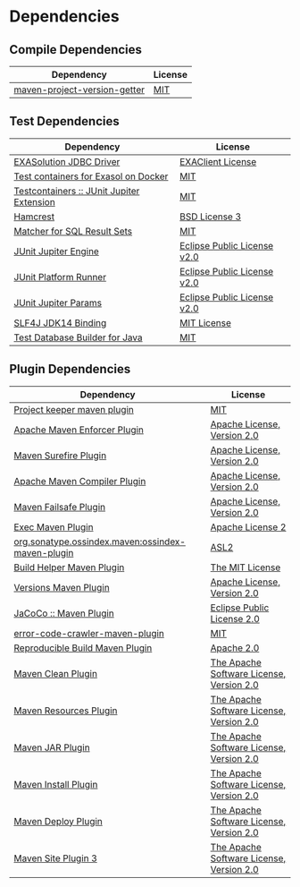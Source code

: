 <!-- @formatter:off -->
# Dependencies

## Compile Dependencies

| Dependency                        | License  |
| --------------------------------- | -------- |
| [maven-project-version-getter][0] | [MIT][1] |

## Test Dependencies

| Dependency                                     | License                           |
| ---------------------------------------------- | --------------------------------- |
| [EXASolution JDBC Driver][2]                   | [EXAClient License][3]            |
| [Test containers for Exasol on Docker][4]      | [MIT][1]                          |
| [Testcontainers :: JUnit Jupiter Extension][6] | [MIT][7]                          |
| [Hamcrest][8]                                  | [BSD License 3][9]                |
| [Matcher for SQL Result Sets][10]              | [MIT][1]                          |
| [JUnit Jupiter Engine][12]                     | [Eclipse Public License v2.0][13] |
| [JUnit Platform Runner][12]                    | [Eclipse Public License v2.0][13] |
| [JUnit Jupiter Params][12]                     | [Eclipse Public License v2.0][13] |
| [SLF4J JDK14 Binding][18]                      | [MIT License][19]                 |
| [Test Database Builder for Java][20]           | [MIT][1]                          |

## Plugin Dependencies

| Dependency                                              | License                                        |
| ------------------------------------------------------- | ---------------------------------------------- |
| [Project keeper maven plugin][22]                       | [MIT][1]                                       |
| [Apache Maven Enforcer Plugin][24]                      | [Apache License, Version 2.0][25]              |
| [Maven Surefire Plugin][26]                             | [Apache License, Version 2.0][25]              |
| [Apache Maven Compiler Plugin][28]                      | [Apache License, Version 2.0][25]              |
| [Maven Failsafe Plugin][30]                             | [Apache License, Version 2.0][25]              |
| [Exec Maven Plugin][32]                                 | [Apache License 2][33]                         |
| [org.sonatype.ossindex.maven:ossindex-maven-plugin][34] | [ASL2][33]                                     |
| [Build Helper Maven Plugin][36]                         | [The MIT License][37]                          |
| [Versions Maven Plugin][38]                             | [Apache License, Version 2.0][25]              |
| [JaCoCo :: Maven Plugin][40]                            | [Eclipse Public License 2.0][41]               |
| [error-code-crawler-maven-plugin][42]                   | [MIT][1]                                       |
| [Reproducible Build Maven Plugin][44]                   | [Apache 2.0][33]                               |
| [Maven Clean Plugin][46]                                | [The Apache Software License, Version 2.0][33] |
| [Maven Resources Plugin][48]                            | [The Apache Software License, Version 2.0][33] |
| [Maven JAR Plugin][50]                                  | [The Apache Software License, Version 2.0][33] |
| [Maven Install Plugin][52]                              | [The Apache Software License, Version 2.0][33] |
| [Maven Deploy Plugin][54]                               | [The Apache Software License, Version 2.0][33] |
| [Maven Site Plugin 3][56]                               | [The Apache Software License, Version 2.0][33] |

[22]: https://github.com/exasol/project-keeper-maven-plugin
[40]: https://www.eclemma.org/jacoco/index.html
[3]: LICENSE-exasol-jdbc.txt
[33]: http://www.apache.org/licenses/LICENSE-2.0.txt
[26]: https://maven.apache.org/surefire/maven-surefire-plugin/
[46]: http://maven.apache.org/plugins/maven-clean-plugin/
[1]: https://opensource.org/licenses/MIT
[30]: https://maven.apache.org/surefire/maven-failsafe-plugin/
[20]: https://github.com/exasol/test-db-builder-java
[0]: https://github.com/exasol/maven-project-version-getter
[32]: http://www.mojohaus.org/exec-maven-plugin
[38]: http://www.mojohaus.org/versions-maven-plugin/
[9]: http://opensource.org/licenses/BSD-3-Clause
[28]: https://maven.apache.org/plugins/maven-compiler-plugin/
[7]: http://opensource.org/licenses/MIT
[41]: https://www.eclipse.org/legal/epl-2.0/
[4]: https://github.com/exasol/exasol-testcontainers
[10]: https://github.com/exasol/hamcrest-resultset-matcher
[44]: http://zlika.github.io/reproducible-build-maven-plugin
[37]: https://opensource.org/licenses/mit-license.php
[50]: http://maven.apache.org/plugins/maven-jar-plugin/
[19]: http://www.opensource.org/licenses/mit-license.php
[25]: https://www.apache.org/licenses/LICENSE-2.0.txt
[24]: https://maven.apache.org/enforcer/maven-enforcer-plugin/
[2]: http://www.exasol.com
[13]: https://www.eclipse.org/legal/epl-v20.html
[52]: http://maven.apache.org/plugins/maven-install-plugin/
[12]: https://junit.org/junit5/
[34]: https://sonatype.github.io/ossindex-maven/maven-plugin/
[6]: https://testcontainers.org
[36]: http://www.mojohaus.org/build-helper-maven-plugin/
[8]: http://hamcrest.org/JavaHamcrest/
[18]: http://www.slf4j.org
[54]: http://maven.apache.org/plugins/maven-deploy-plugin/
[56]: http://maven.apache.org/plugins/maven-site-plugin/
[48]: http://maven.apache.org/plugins/maven-resources-plugin/
[42]: https://github.com/exasol/error-code-crawler-maven-plugin
